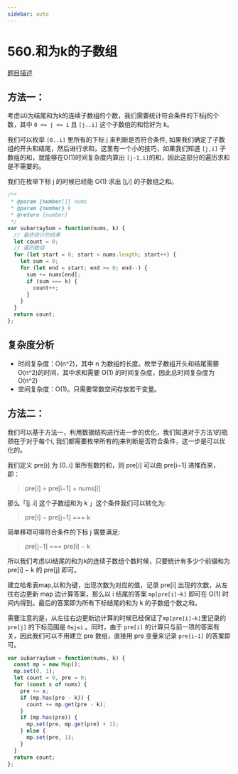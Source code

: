 ```yaml
---
sidebar: auto
---
```


# 560.和为k的子数组

[题目描述](https://leetcode.cn/problems/subarray-sum-equals-k/)

## 方法一：

考虑以i为结尾和为k的连续子数组的个数，我们需要统计符合条件的下标j的个数，其中 `0 <= j <= i` 且 `[j..i]` 这个子数组的和恰好为 k。

我们可以枚举 `[0..i]` 里所有的下标 j 来判断是否符合条件, 如果我们确定了子数组的开头和结尾，然后进行求和，这里有一个小的技巧，如果我们知道 `[j,i]` 子数组的和，就能够在O(1)时间复杂度内算出 `[j-1,i]`的和，因此这部分的遍历求和是不需要的。

我们在枚举下标 j 的时候已经能 O(1) 求出 [j,i] 的子数组之和。

```js
/**
 * @param {number[]} nums
 * @param {number} k
 * @return {number}
 */
var subarraySum = function(nums, k) {
  // 最终统计的结果
  let count = 0;
  // 遍历数组
  for (let start = 0; start < nums.length; start++) {
    let sum = 0;
    for (let end = start; end >= 0; end--) {
      sum += nums[end];
      if (sum === k) {
        count++;
      }
    }
  }
  return count;
};
```

## 复杂度分析
- 时间复杂度：O(n^2)，其中 n 为数组的长度。枚举子数组开头和结尾需要 O(n^2)的时间，其中求和需要 O(1) 的时间复杂度，因此总时间复杂度为 O(n^2)
- 空间复杂度：O(1)。只需要常数空间存放若干变量。


## 方法二：
我们可以基于方法一，利用数据结构进行进一步的优化，我们知道对于方法1的瓶颈在于对于每个i, 我们都需要枚举所有的j来判断是否符合条件，这一步是可以优化的。

我们定义 pre[i] 为 [0..i] 里所有数的和，则 pre[i] 可以由 pre[i−1] 递推而来，即：

> pre[i] = pre[i−1] + nums[i]

那么「[j..i] 这个子数组和为 k 」这个条件我们可以转化为:

> pre[i] − pre[j−1] === k 

简单移项可得符合条件的下标 j 需要满足:

> pre[j−1] === pre[i] − k


所以我们考虑以i结尾的和为k的连续子数组个数时候，只要统计有多少个前缀和为 pre[i] − k 的 pre[j] 即可。

建立哈希表map,以和为键，出现次数为对应的值，记录 pre[i] 出现的次数，从左往右边更新 map 边计算答案，那么以 i 结尾的答案 `mp[pre[i]−k]` 即可在 O(1) 时间内得到。最后的答案即为所有下标结尾的和为 k 的子数组个数之和。

需要注意的是，从左往右边更新边计算的时候已经保证了`mp[pre[i]−k]`里记录的 `pre[j]` 的下标范围是 `0≤j≤i` 。同时，由于 `pre[i]` 的计算只与前一项的答案有关，因此我们可以不用建立 pre 数组，直接用 pre 变量来记录 `pre[i−1]` 的答案即可。

```js
var subarraySum = function(nums, k) {
  const mp = new Map();
  mp.set(0, 1);
  let count = 0, pre = 0;
  for (const x of nums) {
    pre += x;
    if (mp.has(pre - k)) {
      count += mp.get(pre - k);
    }
    if (mp.has(pre)) {
      mp.set(pre, mp.get(pre) + 1);
    } else {
      mp.set(pre, 1);
    }
  }
  return count;
};
```
